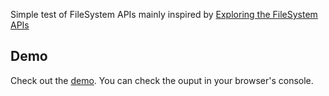 Simple test of FileSystem APIs mainly inspired by [Exploring the FileSystem APIs](http://www.html5rocks.com/en/tutorials/file/filesystem/)

Demo
----

Check out the [demo](http://desolate-cliffs-8706.herokuapp.com/). You can check the ouput in your browser's console.